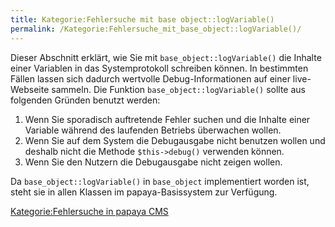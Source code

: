 ```yaml
---
title: Kategorie:Fehlersuche mit base object::logVariable()
permalink: /Kategorie:Fehlersuche_mit_base_object::logVariable()/
---
```


Dieser Abschnitt erklärt, wie Sie mit `base_object::logVariable()` die Inhalte einer Variablen in das Systemprotokoll schreiben können. In bestimmten Fällen lassen sich dadurch wertvolle Debug-Informationen auf einer live-Webseite sammeln. Die Funktion `base_object::logVariable()` sollte aus folgenden Gründen benutzt werden:

1.  Wenn Sie sporadisch auftretende Fehler suchen und die Inhalte einer Variable während des laufenden Betriebs überwachen wollen.
2.  Wenn Sie auf dem System die Debugausgabe nicht benutzen wollen und deshalb nicht die Methode `$this->debug()` verwenden können.
3.  Wenn Sie den Nutzern die Debugausgabe nicht zeigen wollen.

Da `base_object::logVariable()` in `base_object` implementiert worden ist, steht sie in allen Klassen im papaya-Basissystem zur Verfügung.

[Kategorie:Fehlersuche in papaya CMS](/Kategorie:Fehlersuche_in_papaya_CMS )